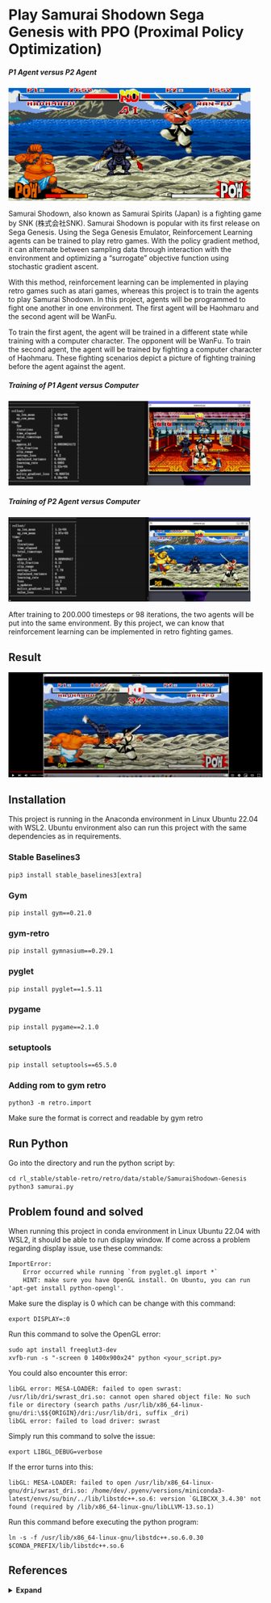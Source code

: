# Play Samurai Shodown Sega Genesis with PPO (Proximal Policy Optimization)

##### _P1 Agent versus P2 Agent_

<img src='images/P1vsP2.png' width="480px"/>

Samurai Shodown, also known as Samurai Spirits (Japan) is a fighting game by SNK (株式会社SNK). Samurai Shodown is popular with its first release on Sega Genesis. Using the Sega Genesis Emulator, Reinforcement Learning agents can be trained to play retro games. With the policy gradient method, it can alternate between sampling data through interaction with the environment and optimizing a “surrogate” objective function using stochastic gradient ascent.

With this method, reinforcement learning can be implemented in playing retro games such as atari games, whereas this project is to train the agents to play Samurai Shodown. In this project, agents will be programmed to fight one another in one environment. The first agent will be Haohmaru and the second agent will be WanFu.

To train the first agent, the agent will be trained in a different state while training with a computer character. The opponent will be WanFu. To train the second agent, the agent will be trained by fighting a computer character of Haohmaru. These fighting scenarios depict a picture of fighting training before the agent against the agent.

##### _Training of P1 Agent versus Computer_

<img src='images/P1.png' width="480px"/>

##### _Training of P2 Agent versus Computer_

<img src='images/P2.png' width="480px"/>

After training to 200.000 timesteps or 98 iterations, the two agents will be put into the same environment. By this project, we can know that reinforcement learning can be implemented in retro fighting games.

## Result

[![Samurai Shodown Sega Genesis with RL](images/result.png)](https://youtu.be/7QozDvhn13o "Samurai Shodown Sega Genesis with Reinforcement Learning: PPO")

## Installation

This project is running in the Anaconda environment in Linux Ubuntu 22.04 with WSL2.  Ubuntu environment also can run this project with the same dependencies as in requirements. 

### Stable Baselines3

``` shell
pip3 install stable_baselines3[extra]
```

### Gym

``` shell
pip install gym==0.21.0
```

### gym-retro

``` shell
pip install gymnasium==0.29.1
```

### pyglet
``` shell
pip install pyglet==1.5.11
```

### pygame
``` shell
pip install pygame==2.1.0
```

### setuptools
``` shell
pip install setuptools==65.5.0
```

### Adding rom to gym retro
``` shell
python3 -m retro.import
```
Make sure the format is correct and readable by gym retro

## Run Python
Go into the directory and run the python script by:
``` shell
cd rl_stable/stable-retro/retro/data/stable/SamuraiShodown-Genesis
python3 samurai.py
```
## Problem found and solved
When running this project in conda environment in Linux Ubuntu 22.04 with WSL2, it should be able to run display window. If come across a problem regarding display issue, use these commands:
``` shell
ImportError:
    Error occurred while running `from pyglet.gl import *`
    HINT: make sure you have OpenGL install. On Ubuntu, you can run 'apt-get install python-opengl'.
```
Make sure the display is 0 which can be change with this command:
``` shell
export DISPLAY=:0
```
Run this command to solve the OpenGL error:
``` shell
sudo apt install freeglut3-dev
xvfb-run -s "-screen 0 1400x900x24" python <your_script.py>
```
You could also encounter this error:
``` shell
libGL error: MESA-LOADER: failed to open swrast: /usr/lib/dri/swrast_dri.so: cannot open shared object file: No such file or directory (search paths /usr/lib/x86_64-linux-gnu/dri:\$${ORIGIN}/dri:/usr/lib/dri, suffix _dri)
libGL error: failed to load driver: swrast
```
Simply run this command to solve the issue:
``` shell
export LIBGL_DEBUG=verbose
```
If the error turns into this:
``` shell
libGL: MESA-LOADER: failed to open /usr/lib/x86_64-linux-gnu/dri/swrast_dri.so: /home/dev/.pyenv/versions/miniconda3-latest/envs/su/bin/../lib/libstdc++.so.6: version `GLIBCXX_3.4.30' not found (required by /lib/x86_64-linux-gnu/libLLVM-13.so.1)
```
Run this command before executing the python program:
``` shell
ln -s -f /usr/lib/x86_64-linux-gnu/libstdc++.so.6.0.30 $CONDA_PREFIX/lib/libstdc++.so.6
```

## References

<details><summary> <b>Expand</b> </summary>

**Stable Baseline 3**
* [https://stable-baselines3.readthedocs.io/en/master/](https://stable-baselines3.readthedocs.io/en/master/)

**PPO (Proximal Policy Optimization)**
* [https://stable-baselines3.readthedocs.io/en/master/](https://stable-baselines3.readthedocs.io/en/master/)

**Gym**
* [https://www.gymlibrary.dev/index.html](https://www.gymlibrary.dev/index.html)

**Stable retro**
* [https://github.com/Farama-Foundation/stable-retro](https://github.com/Farama-Foundation/stable-retro)